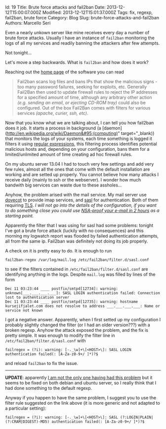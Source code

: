 Id: 19
Title: Brute force attacks and fail2ban
Date: 2013-12-12T15:00:07.000Z
Modified: 2013-12-12T15:01:37.000Z
Tags: fix, regexp, fail2ban, brute force
Category: Blog
Slug: brute-force-attacks-and-fail2ban
Authors: Marcello Seri

Even a nearly unkown server like mine receives every day a number of brute force attacks. Usually I have an instance of `fail2ban` monitoring the logs of all my services and readily banning the attackers after few attempts.

Not tonight... 

Let's move a step backwards. What is `fail2ban` and how does it work?

Reaching out the [home page](http://www.fail2ban.org) of the software you can read

> Fail2ban scans log files and bans IPs that show the malicious signs - too many password failures, seeking for exploits, etc. Generally Fail2Ban then used to update firewall rules to reject the IP addresses for a specified amount of time, although any arbitrary other action *(e.g. sending an email, or ejecting CD-ROM tray)* could also be configured. Out of the box Fail2Ban comes with filters for various services *(apache, curier, ssh, etc)*.

Now that you know what we are talking about, I can tell you how fail2ban does it job. It starts a process in background (a [daemon](http://en.wikipedia.org/wiki/Daemon&#95;(computing)" target="&#95;blank)) that monitors the logs of your systems, each time something is logged it filters it using [regular expressions](http://en.wikipedia.org/wiki/Regular_expression), this filtering process identifies potential malicious hosts and, depending on your configuration, bans them for a limited/unlimited amount of time creating ad hoc firewall rules.

On my ubuntu server 13.04 I had to touch very few settings and add very few rules, almost all the ones that come with the default installation are working and are setted up properly. You cannot believe how many attacks I receive daily (mainly to ssh or the webserver). I wonder how much bandwith big services can waste due to these assholes...

Anyhow, the problem arised with the mail service. My mail server use [dovecot](http://www.dovecot.org) to provide imap services, and [sasl](http://en.wikipedia.org/wiki/Simple_Authentication_and_Security_Layer) for authentication. Both of them requiring [TLS](http://it.wikipedia.org/wiki/Transport_Layer_Security). _I will not go into the details of the configuration, if you want to do something close you could use [NSA-proof your e-mail in 2 hours](http://sealedabstract.com/code/nsa-proof-your-e-mail-in-2-hours/) as a starting point._

Apparently the filter that I was using for sasl had some problems: tonight I've got a brute force attack (luckily with no consequences) and this morning my logwatch report was flooded by failed authentication attempts, all from the same ip. Fail2ban was definitely not doing its job properly.

A check on it is pretty easy to do. It is enough to run

```
fail2ban-regex /var/log/mail.log /etc/fail2ban/filter.d/sasl.conf
```

to see if the filters contained in `/etc/fail2ban/filter.d/sasl.conf` are identifying anything in the logs. Despite `mail.log` was filled by lines of the form

```
Dec 11 03:23:44 ____ postfix/smtpd[12734]: warning: unknown[___.___.___.___]: SASL LOGIN authentication failed: Connection lost to authentication server
Dec 11 03:23:44 ____ postfix/smtpd[12735]: warning: hostname kursejifjalet.com does not resolve to address ___.___.___.___: Name or service not known
```

I got a negative answer. Apparently, when I first setted up my configuration I probably slightly changed the filter (or I had an older version???) with a broken regexp. Anyhow the attack exposed the problem, and the fix is pretty simple. It was enough to modify the filter line in `/etc/fail2ban/filter.d/sasl.conf` with 

```
failregex = (?i): warning: [-._\w]+\[<HOST>\]: SASL LOGIN authentication failed(: [A-Za-z0-9+/ ]*)?$
```

and reload `fail2ban` to fix the issue.

* * * * * * 

**UPDATE**: apparently [I am not the only one having had this problem](http://www.howtoforge.com/forums/showthread.php?t=51349) but it seems to be fixed on both debian and ubuntu server, so I really think that I had done something to the default regexp.

Anyway if you happen to have the same problem, I suggest you to use the filter rule suggested on the link above (it is more generic and not adapted to a particular setting):

```
failregex = (?i): warning: [-._\w]+\[<HOST>\]: SASL (?:LOGIN|PLAIN|(?:CRAM|DIGEST)-MD5) authentication failed(: [A-Za-z0-9+/ ]*)?$
```
